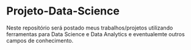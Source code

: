 # Projeto-Data-Science
Neste repositório será postado meus trabalhos/projetos utilizando ferramentas para Data Science e Data Analytics e eventualemte outros campos de conhecimento.
